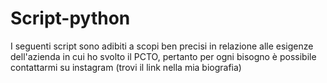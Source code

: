 # Script-python
I seguenti script sono adibiti a scopi ben precisi in relazione alle esigenze dell'azienda in cui ho svolto il PCTO, pertanto per ogni bisogno è possibile contattarmi su instagram (trovi il link nella mia biografia)
